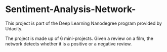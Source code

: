 # Sentiment-Analysis-Network-
This project is part of the Deep Learning Nanodegree program provided by Udacity.

The project is made up of 6 mini-projects.
Given a review on a film, the network detects whether it is a positive or a negative review.
